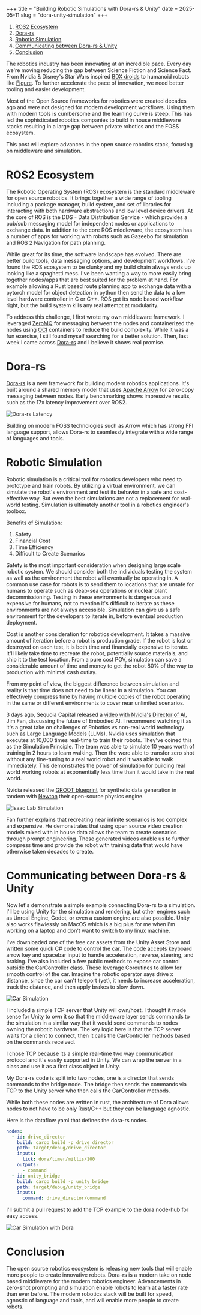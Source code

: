+++
title = "Building Robotic Simulations with Dora-rs & Unity"
date = 2025-05-11
slug = "dora-unity-simulation"
+++

1. [ROS2 Ecosystem](#ros2-ecosystem)
2. [Dora-rs](#dora-rs)
3. [Robotic Simulation](#robotic-simulation)
4. [Communicating between Dora-rs & Unity](#communicating-between-dora-rs-unity)
5. [Conclusion](#conclusion)


The robotics industry has been innovating at an incredible pace. Every day we're moving reducing the gap between Science Fiction and Science Fact. From Nvidia & Disney's Star Wars inspired [BDX droids](https://www.techradar.com/computing/artificial-intelligence/nvidia-google-and-disneys-ai-powered-star-wars-robot-is-absolutely-the-droid-ive-been-looking-for) to humanoid robots like [Figure](https://www.figure.ai/). To further accelerate the pace of innovation, we need better tooling and easier development.

Most of the Open Source frameworks for robotics were created decades ago and were not designed for modern development workflows. Using them with modern tools is cumbersome and the learning curve is steep. This has led the sophisticated robotics companies to build in house middleware stacks resulting in a large gap between private robotics and the FOSS ecosystem. 

This post will explore advances in the open source robotics stack, focusing on middleware and simulation.

# ROS2 Ecosystem

The Robotic Operating System (ROS) ecosystem is the standard middleware for open source robotics. It brings together a wide range of tooling including a package manager, build system, and set of libraries for interacting with both hardware abstractions and low level device drivers. At the core of ROS is the DDS - Data Distribution Service - which provides a pub/sub messaging model for independent nodes or applications to exchange data. In addition to the core ROS middleware, the ecosystem has a number of apps for working with robots such as Gazeebo for simulation and ROS 2 Navigation for path planning.

While great for its time, the software landscape has evolved. There are better build tools, data messaging options, and development workflows. I've found the ROS ecosystem to be clunky and my build chain always ends up looking like a spaghetti mess. I've been wanting a way to more easily bring together nodes/apps that are best suited for the problem at hand. For example allowing a Rust based route planning app to exchange data with a pytorch model for object detection in python then send the data to a low level hardware controller in C or C++. ROS got its node based workflow right, but the build system kills any real attempt at modularity. 

To address this challenge, I first wrote my own middleware framework. I leveraged [ZeroMQ](https://zeromq.org/) for messaging between the nodes and containerized the nodes using [OCI](https://opencontainers.org/) containers to reduce the build complexity. While it was a fun exercise, I still found myself searching for a better solution. Then, last week I came across [Dora-rs](https://dora-rs.ai/) and I believe it shows real promise.

# Dora-rs

[Dora-rs](https://dora-rs.ai/) is a new framework for building modern robotics applications. It's built around a shared memory model that uses [Apache Arrow](https://arrow.apache.org/) for zero-copy messaging between nodes. Early benchmarking shows impressive results, such as the 17x latency improvement over ROS2. 

![Dora-rs Latency](/assets/dora_ros_latency.png)

Building on modern FOSS technologies such as Arrow which has strong FFI language support, allows Dora-rs to seamlessly integrate with a wide range of languages and tools.

# Robotic Simulation

Robotic simulation is a critical tool for robotics developers who need to prototype and train robots. By utilizing a virtual environment, we can simulate the robot's environment and test its behavior in a safe and cost-effective way. But even the best simulations are not a replacement for real-world testing. Simulation is ultimately another tool in a robotics engineer's toolbox.

Benefits of Simulation:

1. Safety
2. Financial Cost 
3. Time Efficiency
4. Difficult to Create Scenarios

Safety is the most important consideration when designing large scale robotic system. We should consider both the individuals testing the system as well as the environment the robot will eventually be operating in. A common use case for robots is to send them to locations that are unsafe for humans to operate such as deap-sea operations or nuclear plant decommissioning. Testing in these environments is dangerous and expensive for humans, not to mention it's difficult to iterate as these environments are not always accessible. Simulation can give us a safe environment for the developers to iterate in, before eventual production deployment. 

Cost is another consideration for robotics development. It takes a massive amount of iteration before a robot is production grade. If the robot is lost or destroyed on each test, it is both time and financially expensive to iterate. It'll likely take time to recreate the robot, potentially source materials, and ship it to the test location. From a pure cost POV, simulation can save a considerable amount of time and money to get the robot 80% of the way to production with minimal cash outlay.

From my point of view, the biggest difference between simulation and reality is that time does not need to be linear in a simulation. You can effectively compress time by having multiple copies of the robot operating in the same or different environments to cover near unlimited scenarios. 

3 days ago, Sequoia Capital released a [video with Nvidia's Director of AI](https://www.youtube.com/watch?v=_2NijXqBESI), Jim Fan, discussing the future of Embodied AI. I recommend watching it as it's a great take on challenges of Robotics vs non-real world technology such as Large Language Models (LLMs). Nvidia uses simulation that executes at 10,000 times real-time to train their robots. They've coined this as the Simulation Principle. The team was able to simulate 10 years worth of training in 2 hours to learn walking. Then the were able to transfer zero shot without any fine-tuning to a real world robot and it was able to walk immediately. This demonstrates the power of simulation for building real world working robots at exponentially less time than it would take in the real world.

Nvidia released the [GROOT blueprint](https://build.nvidia.com/nvidia/isaac-gr00t-synthetic-manipulation) for synthetic data generation in tandem with [Newton](https://developer.nvidia.com/blog/announcing-newton-an-open-source-physics-engine-for-robotics-simulation) their open-source physics engine. 

![Isaac Lab Simulation](/assets/humanoid_training_isaac_lab.png)

Fan further explains that recreating near infinite scenarios is too complex and expensive. He demonstrates that using open source video creation models mixed with in house data allows the team to create scenarios through prompt engineering. These generated videos enable us to further compress time and provide the robot with training data that would have otherwise taken decades to create.


# Communicating between Dora-rs & Unity

Now let's demonstrate a simple example connecting Dora-rs to a simulation. I'll be using Unity for the simulation and rendering, but other engines such as Unreal Engine, Godot, or even a custom engine are also possible. Unity also works flawlessly on MacOS which is a big plus for me when i'm working on a laptop and don't want to switch to my linux machine.

I've downloaded one of the free car assets from the Unity Asset Store and written some quick C# code to control the car. The code accepts keyboard arrow key and spacebar input to handle acceleration, reverse, steering, and braking. I've also included a few public methods to expose car control outside the CarController class. These leverage Coroutines to allow for smooth control of the car. Imagine the robotic operator says drive x distance, since the car can't teleport (yet), it needs to increase acceleration, track the distance, and then apply brakes to slow down. 

![Car Simulation](/assets/unity_sim_1.gif)


I included a simple TCP server that Unity will own/host. I thought it made sense for Unity to own it so that the middleware layer sends commands to the simulation in a similar way that it would send commands to nodes owning the robotic hardware. The key logic here is that the TCP server waits for a client to connect, then it calls the CarController methods based on the commands received.

I chose TCP because its a simple real-time two way communication protocol and it's easily supported in Unity. We can wrap the server in a class and use it as a first class object in Unity. 

My Dora-rs code is split into two nodes, one is a director that sends commands to the bridge node. The bridge then sends the commands via TCP to the Unity server who then calls the CarController methods.

While both these nodes are written in rust, the architecture of Dora allows nodes to not have to be only Rust/C++ but they can be language agnostic. 

Here is the dataflow yaml that defines the dora-rs nodes.
```yaml
nodes:
  - id: drive_director
    build: cargo build -p drive_director
    path: target/debug/drive_director
    inputs:
      tick: dora/timer/millis/100
    outputs:
      - command
  - id: unity_bridge
    build: cargo build -p unity_bridge
    path: target/debug/unity_bridge
    inputs:
      command: drive_director/command
```

I'll submit a pull request to add the TCP example to the dora node-hub for easy access.

![Car Simulation with Dora](/assets/unity_sim_2.gif)


# Conclusion

The open source robotics ecosystem is releasing new tools that will enable more people to create innovative robots. Dora-rs is a modern take on node based middleware for the modern robotics engineer. Advancements in zero-shot prompting and simulation enable robots to learn at a faster rate than ever before. The modern robotics stack will be built for speed, agnostic of language and tools, and will enable more people to create robots.